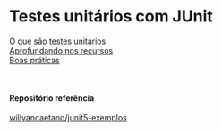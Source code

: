 # Testes unitários com JUnit

[O que são testes unitários](/Arquivos/Conteudo/4%20-%20Programa%C3%A7%C3%A3o%20orientada%20a%20objetos/4.6.1%20Testes%20unitarios.md)<br>
[Aprofundando nos recursos](/Arquivos/Conteudo/4%20-%20Programa%C3%A7%C3%A3o%20orientada%20a%20objetos/4.6.2%20Aprofundando%20nos%20recursos.md)<br>
[Boas práticas](/Arquivos/Conteudo/4%20-%20Programa%C3%A7%C3%A3o%20orientada%20a%20objetos/4.6.3%20Boas%20praticas.md)

<br>

#### Repositório referência
[willyancaetano/junit5-exemplos](https://github.com/willyancaetano/junit5-exemplos/tree/master/src/test/java/com/github/willyancaetano/junit)